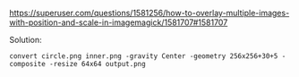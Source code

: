 https://superuser.com/questions/1581256/how-to-overlay-multiple-images-with-position-and-scale-in-imagemagick/1581707#1581707

Solution:

```
convert circle.png inner.png -gravity Center -geometry 256x256+30+5 -composite -resize 64x64 output.png
```
